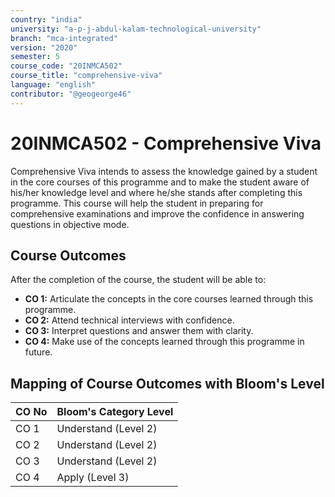```yaml
---
country: "india"
university: "a-p-j-abdul-kalam-technological-university"
branch: "mca-integrated"
version: "2020"
semester: 5
course_code: "20INMCA502"
course_title: "comprehensive-viva"
language: "english"
contributor: "@geogeorge46"
---
```


# 20INMCA502 - Comprehensive Viva

Comprehensive Viva intends to assess the knowledge gained by a student in the core courses of this programme and to make the student aware of his/her knowledge level and where he/she stands after completing this programme. This course will help the student in preparing for comprehensive examinations and improve the confidence in answering questions in objective mode.

## Course Outcomes
After the completion of the course, the student will be able to:

- **CO 1:** Articulate the concepts in the core courses learned through this programme.  
- **CO 2:** Attend technical interviews with confidence.  
- **CO 3:** Interpret questions and answer them with clarity.  
- **CO 4:** Make use of the concepts learned through this programme in future.

## Mapping of Course Outcomes with Bloom's Level
| CO No | Bloom's Category Level |
|-------|-----------------------|
| CO 1  | Understand (Level 2)  |
| CO 2  | Understand (Level 2)  |
| CO 3  | Understand (Level 2)  |
| CO 4  | Apply (Level 3)       |
